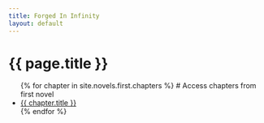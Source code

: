 ```yaml
---
title: Forged In Infinity
layout: default
---
```


<h1>{{ page.title }}</h1>

<ul>
  {% for chapter in site.novels.first.chapters %}  # Access chapters from first novel
    <li><a href="{{ chapter.path | relative_url }}">{{ chapter.title }}</a></li>
  {% endfor %}
</ul>